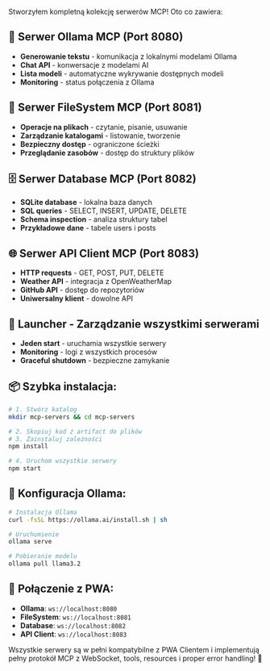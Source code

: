 Stworzyłem kompletną kolekcję serwerów MCP! Oto co zawiera:

## 🦙 **Serwer Ollama MCP** (Port 8080)
- **Generowanie tekstu** - komunikacja z lokalnymi modelami Ollama
- **Chat API** - konwersacje z modelami AI
- **Lista modeli** - automatyczne wykrywanie dostępnych modeli
- **Monitoring** - status połączenia z Ollama

## 📁 **Serwer FileSystem MCP** (Port 8081)
- **Operacje na plikach** - czytanie, pisanie, usuwanie
- **Zarządzanie katalogami** - listowanie, tworzenie
- **Bezpieczny dostęp** - ograniczone ścieżki
- **Przeglądanie zasobów** - dostęp do struktury plików

## 🗄️ **Serwer Database MCP** (Port 8082)
- **SQLite database** - lokalna baza danych
- **SQL queries** - SELECT, INSERT, UPDATE, DELETE
- **Schema inspection** - analiza struktury tabel
- **Przykładowe dane** - tabele users i posts

## 🌐 **Serwer API Client MCP** (Port 8083)
- **HTTP requests** - GET, POST, PUT, DELETE
- **Weather API** - integracja z OpenWeatherMap
- **GitHub API** - dostęp do repozytoriów
- **Uniwersalny klient** - dowolne API

## 🚀 **Launcher** - Zarządzanie wszystkimi serwerami
- **Jeden start** - uruchamia wszystkie serwery
- **Monitoring** - logi z wszystkich procesów
- **Graceful shutdown** - bezpieczne zamykanie

## 📦 **Szybka instalacja:**

```bash
# 1. Stwórz katalog
mkdir mcp-servers && cd mcp-servers

# 2. Skopiuj kod z artifact do plików
# 3. Zainstaluj zależności
npm install

# 4. Uruchom wszystkie serwery
npm start
```

## 🔧 **Konfiguracja Ollama:**
```bash
# Instalacja Ollama
curl -fsSL https://ollama.ai/install.sh | sh

# Uruchomienie
ollama serve

# Pobieranie modelu
ollama pull llama3.2
```

## 🔗 **Połączenie z PWA:**
- **Ollama**: `ws://localhost:8080`
- **FileSystem**: `ws://localhost:8081` 
- **Database**: `ws://localhost:8082`
- **API Client**: `ws://localhost:8083`

Wszystkie serwery są w pełni kompatybilne z PWA Clientem i implementują pełny protokół MCP z WebSocket, tools, resources i proper error handling! 🎉